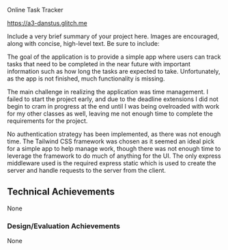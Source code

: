 Online Task Tracker

https://a3-danstus.glitch.me

Include a very brief summary of your project here. Images are encouraged, along with concise, high-level text. Be sure to include:

The goal of the application is to provide a simple app where users can track tasks that need to be completed in the near future with important information such as how long the tasks are expected to take. Unfortunately, as the app is not finished, much functionality is missing.

The main challenge in realizing the application was time management. I failed to start the project early, and due to the deadline extensions I did not begin to cram in progress at the end until I was being ovelroaded with work for my other classes as well, leaving me not enough time to complete the requirements for the project.

No authentication strategy has been implemented, as there was not enough time. The Tailwind CSS framework was chosen as it seemed an ideal pick for a simple app to help manage work, though there was not enough time to leverage the framework to do much of anything for the UI. The only express middleware used is the required express static which is used to create the server and handle requests to the server from the client.

## Technical Achievements
None

### Design/Evaluation Achievements
None
